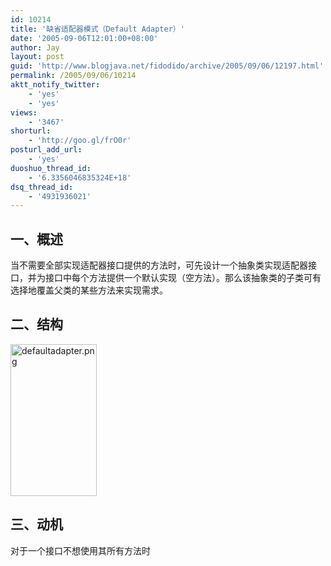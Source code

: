 ```yaml
---
id: 10214
title: '缺省适配器模式（Default Adapter）'
date: '2005-09-06T12:01:00+08:00'
author: Jay
layout: post
guid: 'http://www.blogjava.net/fidodido/archive/2005/09/06/12197.html'
permalink: /2005/09/06/10214
aktt_notify_twitter:
    - 'yes'
    - 'yes'
views:
    - '3467'
shorturl:
    - 'http://goo.gl/frO0r'
posturl_add_url:
    - 'yes'
duoshuo_thread_id:
    - '6.3356046835324E+18'
dsq_thread_id:
    - '4931936021'
---
```


<h2>一、概述</h2>
当不需要全部实现适配器接口提供的方法时，可先设计一个抽象类实现适配器接口，并为接口中每个方法提供一个默认实现（空方法）。那么该抽象类的子类可有选择地覆盖父类的某些方法来实现需求。
<h2>二、结构</h2>
<img src="http://images.blogjava.net/blogjava_net/fidodido/2507/defaultadapter.png" alt="defaultadapter.png" width="138" height="243" border="0" />
<h2>三、动机</h2>
对于一个接口不想使用其所有方法时